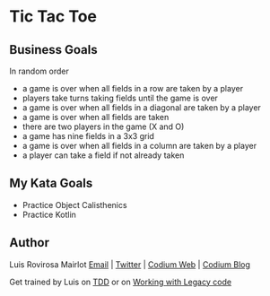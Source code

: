 # Tic Tac Toe
## Business Goals

In random order

- a game is over when all fields in a row are taken by a player
- players take turns taking fields until the game is over
- a game is over when all fields in a diagonal are taken by a player
- a game is over when all fields are taken
- there are two players in the game (X and O)
- a game has nine fields in a 3x3 grid
- a game is over when all fields in a column are taken by a player
- a player can take a field if not already taken

## My Kata Goals

- Practice Object Calisthenics 
- Practice Kotlin

## Author

Luis Rovirosa Mairlot
[Email](mailto:luisrovirosa@gmail.com) |
[Twitter](https://www.twitter.com/luisrovirosa) |
[Codium Web](https://www.codium.team) |
[Codium Blog](https://blog.codium.team)

Get trained by Luis on [TDD](https://www.codium.team/curso-tdd.html) or on [Working with Legacy code](https://www.codium.team/curso-legacy-code.html) 